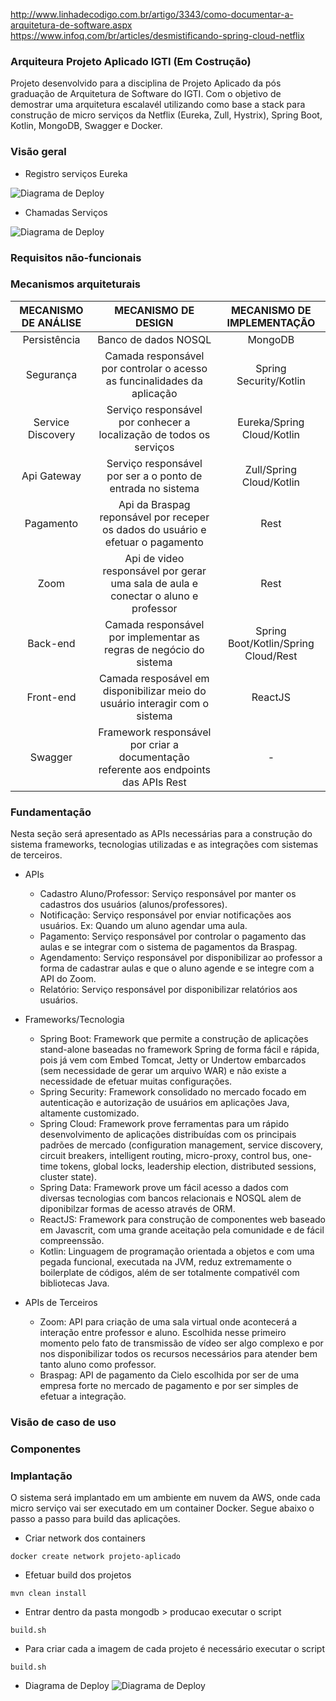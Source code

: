 http://www.linhadecodigo.com.br/artigo/3343/como-documentar-a-arquitetura-de-software.aspx
https://www.infoq.com/br/articles/desmistificando-spring-cloud-netflix
### Arquiteura Projeto Aplicado IGTI (Em Costrução)

Projeto desenvolvido para a disciplina de Projeto Aplicado da pós graduação de Arquitetura de Software do IGTI. Com o objetivo de demostrar uma arquitetura escalavél utilizando como base a stack para construção de micro serviços da Netflix (Eureka, Zull, Hystrix), Spring Boot, Kotlin, MongoDB, Swagger e Docker. 

### Visão geral

- Registro serviços Eureka

![Diagrama de Deploy](https://github.com/dsamuel32/projeto-aplicado-arq-software/blob/master/documentos/visao_geral_registro_eureka.png)

- Chamadas Serviços

![Diagrama de Deploy](https://github.com/dsamuel32/projeto-aplicado-arq-software/blob/master/documentos/visao_geral_chamada_api.png)

### Requisitos não-funcionais
### Mecanismos arquiteturais

MECANISMO DE ANÁLISE | MECANISMO DE DESIGN                                                                          | MECANISMO DE IMPLEMENTAÇÃO
:-------------------:|:--------------------------------------------------------------------------------------------:|:--------------------------:
Persistência         |Banco de dados NOSQL                                                                          | MongoDB
Segurança            |Camada responsável por controlar o acesso as funcinalidades da aplicação                      | Spring Security/Kotlin
Service Discovery    |Serviço responsável por conhecer a localização de todos os serviços                           | Eureka/Spring Cloud/Kotlin
Api Gateway          |Serviço responsável por ser a o ponto de entrada no sistema                                   | Zull/Spring Cloud/Kotlin
Pagamento            |Api da Braspag reponsável por receper os dados do usuário e efetuar o pagamento               | Rest
Zoom                 |Api de video responsável por gerar uma sala de aula e conectar o aluno e professor            | Rest
Back-end             |Camada responsável por implementar as regras de negócio do sistema                            | Spring Boot/Kotlin/Spring Cloud/Rest
Front-end            |Camada resposável em disponibilizar meio do usuário interagir com o sistema                   | ReactJS
Swagger              |Framework responsável por criar a documentação referente aos endpoints das APIs Rest          | -  

### Fundamentação

Nesta seção será apresentado as APIs necessárias para a construção do sistema frameworks, tecnologias utilizadas e as integrações com sistemas de terceiros.

- APIs
    - Cadastro Aluno/Professor: Serviço responsável por manter os cadastros dos usuários (alunos/professores).
    - Notificação: Serviço responsável por enviar notificações aos usuários. Ex: Quando um aluno agendar uma aula.
    - Pagamento: Serviço responsável por controlar o pagamento das aulas e se integrar com o sistema de pagamentos da Braspag.
    - Agendamento: Serviço responsável por disponibilizar ao professor a forma de cadastrar aulas e que o aluno agende e se integre com a API do Zoom.
    - Relatório: Serviço responsável por disponibilizar relatórios aos usuários.

- Frameworks/Tecnologia
    - Spring Boot: Framework que permite a construção de aplicações stand-alone baseadas no framework Spring de forma fácil e rápida, pois já vem com Embed Tomcat, Jetty or Undertow embarcados (sem necessidade de gerar um arquivo WAR) e não existe a necessidade de efetuar muitas configurações.  
    - Spring Security: Framework consolidado no mercado focado em autenticação e autorização de usuários em aplicações Java, altamente customizado.
    - Spring Cloud: Framework prove ferramentas para um rápido desenvolvimento de aplicações distribuídas com os principais padrões de mercado (configuration management, service discovery, circuit breakers, intelligent routing, micro-proxy, control bus, one-time tokens, global locks, leadership election, distributed sessions, cluster state).
    - Spring Data: Framework prove um fácil acesso a dados com diversas tecnologias com bancos relacionais e NOSQL alem de diponibilzar formas de acesso através de ORM.
    - ReactJS: Framework para construção de componentes web baseado em Javascrit, com uma grande aceitação pela comunidade e de fácil compreenssão.
    - Kotlin: Linguagem de programação orientada a objetos e com uma pegada funcional, executada na JVM, reduz extremamente o boilerplate de códigos, além de ser totalmente compativél com bibliotecas Java.
    
- APIs de Terceiros
    - Zoom: API para criação de uma sala virtual onde acontecerá a interação entre professor e aluno. Escolhida nesse primeiro momento pelo fato de transmissão de vídeo ser algo complexo e por nos disponibilizar todos os recursos necessários para atender bem tanto aluno como professor. 
    - Braspag: API de pagamento da Cielo escolhida por ser de uma empresa forte no mercado de pagamento e por ser simples de efetuar a integração.

### Visão de caso de uso
### Componentes

### Implantação

O sistema será implantado em um ambiente em nuvem da AWS, onde cada micro serviço vai ser executado em um container Docker. Segue abaixo o passo a passo para build das aplicações.

- Criar network dos containers

```
docker create network projeto-aplicado
```

 - Efetuar build dos projetos
```
mvn clean install
```

- Entrar dentro da pasta mongodb > producao executar o script

```
build.sh
```

 - Para criar cada a imagem de cada projeto é necessário executar o script

```
build.sh
```

- Diagrama de Deploy
![Diagrama de Deploy](https://github.com/dsamuel32/projeto-aplicado-arq-software/blob/master/documentos/deploy.jpg)


